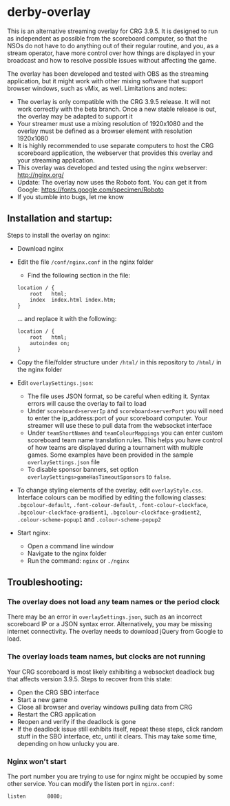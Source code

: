 # derby-overlay

This is an alternative streaming overlay for CRG 3.9.5. It is designed to run as independent as possible from the scoreboard computer, so that the NSOs do not have to do anything out of their regular routine, and you, as a stream operator, have more control over how things are displayed in your broadcast and how to resolve possible issues without affecting the game.

The overlay has been developed and tested with OBS as the streaming application, but it might work with other mixing software that support browser windows, such as vMix, as well. Limitations and notes:
* The overlay is only compatible with the CRG 3.9.5 release. It will not work correctly with the beta branch. Once a new stable release is out, the overlay may be adapted to support it
* Your streamer must use a mixing resolution of 1920x1080 and the overlay must be defined as a browser element with resolution 1920x1080
* It is highly recommended to use separate computers to host the CRG scoreboard application, the webserver that provides this overlay and your streaming application.
* This overlay was developed and tested using the nginx webserver: http://nginx.org/
* Update: The overlay now uses the Roboto font. You can get it from Google: https://fonts.google.com/specimen/Roboto
* If you stumble into bugs, let me know


## Installation and startup:

Steps to install the overlay on nginx:
* Download nginx
* Edit the file `/conf/nginx.conf` in the nginx folder
  * Find the following section in the file:
  ```
  location / {
      root   html;
      index  index.html index.htm;
  }
  ```

  ... and replace it with the following:

  ```
  location / {
      root   html;
      autoindex on;
  }
  ```

* Copy the file/folder structure under `/html/` in this repository to `/html/` in the nginx folder

* Edit `overlaySettings.json`:
  * The file uses JSON format, so be careful when editing it. Syntax errors will cause the overlay to fail to load
  * Under `scoreboard>serverIp` and `scoreboard>serverPort` you will need to enter the ip_address:port of your scoreboard computer. Your streamer will use these to pull data from the websocket interface
  * Under `teamShortNames` and `teamColourMappings` you can enter custom scoreboard team name translation rules. This helps you have control of how teams are displayed during a tournament with multiple games. Some examples have been provided in the sample `overlaySettings.json` file
  * To disable sponsor banners, set option `overlaySettings>gameHasTimeoutSponsors` to `false`.

* To change styling elements of the overlay, edit `overlayStyle.css`. Interface colours can be modified by editing the following classes:
`.bgcolour-default`, `.font-colour-default`, `.font-colour-clockface`, `.bgcolour-clockface-gradient1`, `.bgcolour-clockface-gradient2`, `.colour-scheme-popup1` and `.colour-scheme-popup2`

* Start nginx:
  * Open a command line window
  * Navigate to the nginx folder
  * Run the command:
      `nginx`
      or
      `./nginx`

## Troubleshooting:

### The overlay does not load any team names or the period clock
There may be an error in `overlaySettings.json`, such as an incorrect scoreboard IP or a JSON syntax error. Alternatively, you may be missing internet connectivity. The overlay needs to download jQuery from Google to load.

### The overlay loads team names, but clocks are not running
Your CRG scoreboard is most likely exhibiting a websocket deadlock bug that affects version 3.9.5. Steps to recover from this state:
* Open the CRG SBO interface
* Start a new game
* Close all browser and overlay windows pulling data from CRG
* Restart the CRG application
* Reopen and verify if the deadlock is gone
* If the deadlock issue still exhibits itself, repeat these steps, click random stuff in the SBO interface, etc, until it clears. This may take some time, depending on how unlucky you are.

### Nginx won't start
The port number you are trying to use for nginx might be occupied by some other service. You can modify the listen port in `nginx.conf`:

```
listen       8080;
```
